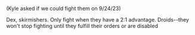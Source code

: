 (Kyle asked if we could fight them on 9/24/23)

Dex, skirmishers.
Only fight when they have a 2:1 advantage.
Droids--they won't stop fighting until they fulfill their orders or are disabled